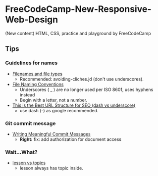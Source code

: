 # FreeCodeCamp-New-Responsive-Web-Design
(New content) HTML, CSS, practice and playground by FreeCodeCamp

## Tips
### Guidelines for names
- [Filenames and file types](https://developers.google.com/style/filenames)
  - Recommended: avoiding-cliches.jd (don't use underscores).
- [File Naming Conventions](https://www.rothschillermd.com/file-naming-conventions/)
  - Underscores ( _ ) are no longer used per ISO 8601, uses hyphens instead
  - Begin with a letter, not a number.
- [This is the Best URL Structure for SEO (dash vs underscore)](https://www.youtube.com/watch?v=AVh8_TwAF70)
  - use dash (-) as google recommended.

### Git commit message
- [Writing Meaningful Commit Messages](https://reflectoring.io/meaningful-commit-messages/#:~:text=Commit%20messages%20are%20a%20way,changes%20related%20to%20a%20bug.)
    - **Right:** fix: add authorization for document access

### Wait...What?
- [lesson vs topics](https://asklexph.com/lesson-vs-topics/)
  - lesson always has topic inside.
